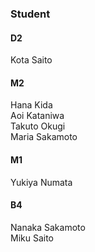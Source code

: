 ### **Student**
#### D2
Kota Saito

#### M2
Hana Kida\
Aoi Kataniwa\
Takuto Okugi\
Maria Sakamoto

#### M1
Yukiya Numata

#### B4
Nanaka Sakamoto\
Miku Saito